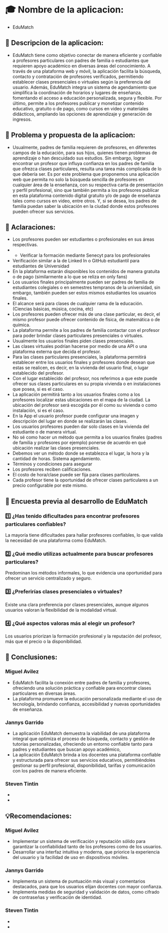 # 🎓  Nombre de la aplicacion: 
- EduMatch
## 📘 Descripcion de la aplicacion:
- EduMatch tiene como objetivo conectar de manera eficiente y confiable a profesores particulares con padres de familia o estudiantes que requieren apoyo académico en diversas áreas del conocimiento. A través de una plataforma web y móvil, la aplicación facilita la búsqueda, contacto y contratación de profesores verificados, permitiendo establecer clases presenciales o virtuales según la preferencia del usuario. Además, EduMatch integra un sistema de agendamiento que simplifica la coordinación de horarios y lugares de enseñanza, fomentando el acceso a educación personalizada, segura y flexible. Por último, permite a los profesores publicar y monetizar contenido educativo, gratuito o de pago, como cursos en video y materiales didácticos, ampliando las opciones de aprendizaje y generación de ingresos.
## 📘 Problema y propuesta de la aplicacion:
- Usualmente, padres de familia requieren de profesores, en diferentes campos de la educación, para sus hijos, quienes tienen problemas de aprendizaje o han descuidado sus estudios. Sin embargo, lograr encontrar un profesor que influya confianza en los padres de familia que ofrezca clases particulares, resulta una tarea más complicada de lo que debería ser. Es por este problema que proponemos una aplicación web que permita no solo la búsqueda sencilla de profesores en cualquier área de la enseñanza, con su respectiva carta de presentación y perfil profesional, sino que también permita a los profesores publicar en esta plataforma contenido digital gratuito y/o de pago de enseñanza tales como cursos en video, entre otros. Y, si se desea, los padres de familia puedan saber la ubicación en la ciudad donde estos profesores pueden ofrecer sus servicios.
## 🧩 Aclaraciones:
- Los profesores pueden ser estudiantes o profesionales en sus áreas respectivas.
- - Verificar la formación mediante Senecyt para los profesionales
- Verificación similar a la de Linked In o GitHub estudiantil para estudiantes de Universidad
- En la plataforma estarán disponibles los contenidos de manera gratuita o de pago (similarmente a lo que se reliza en only fans)
- Los usuarios finales principalmente pueden ser padres de familia de estudiantes colegiales o en semestres tempranos de la universidad, sin embargo, también pueden ser estos mismos estudiantes los usuarios finales.
- El alcance será para clases de cualquier rama de la educación. (Ciencias básicas, música, cocina, etc)
- Los profesores pueden ofrecer más de una clase particular, es decir, el mismo profesor puede ofrecer contenido de física, de matemática o de química. 
- La plataforma permite a los padres de familia contactar con el profesor para poder brindar clases particulares presenciales o virtuales.
- Usualmente los usuarios finales piden clases presenciales.
- Las clases virtuales podrían hacerse por medio de una API o una plataforma externa que decida el profesor.
- Para las clases particulares presenciales, la plataforma permitirá establecer entre los usuarios finales y profesores donde desean que estas se realicen, es decir, en la vivienda del usuario final, o lugar establecido del profesor.
- Con el lugar establecido del profesor, nos referimos a que este puede ofrecer sus clases particulares en su propia vivienda o en instalaciones que posea, si es el caso.
- La aplicación permitirá tanto a los usuarios finales como a los profesores localizar estas ubicaciones en el mapa de la ciudad. La ubicación del profesor será escogida por él como su vivienda o como instalación, si es el caso.
- En la App el usuario profesor puede configurar una imagen y descripción del lugar en donde se realizarán las clases.
- Los usuarios profesores pueden dar solo clases en la vivienda del estudiante o de manera virtual.
- No sé como hacer un método que permita a los usuarios finales (padres de familia y profesores por ejemplo) ponerse de acuerdo en qué ubicación realizar las clases presenciales.
- Debemos ver un método donde se establezca el lugar, la hora y la cantidad de horas. Sistema agendamiento.
- Términos y condiciones para asegurar 
- Los profesores reciben calificaciones.
- El costo de hora/clase puede ser fija para clases particulares.
- Cada profesor tiene la oportunidad de ofrecer clases particulares a un precio configurable por este mismo.

## 📝 Encuesta previa al desarrollo de EduMatch
### 1️⃣ ¿Has tenido dificultades para encontrar profesores particulares confiables?
La mayoría tiene dificultades para hallar profesores confiables, lo que valida la necesidad de una plataforma como EduMatch.
### 2️⃣ ¿Qué medio utilizas actualmente para buscar profesores particulares?
Predominan los métodos informales, lo que evidencia una oportunidad para ofrecer un servicio centralizado y seguro.
### 3️⃣ ¿Preferirías clases presenciales o virtuales?
Existe una clara preferencia por clases presenciales, aunque algunos usuarios valoran la flexibilidad de la modalidad virtual.
### 4️⃣ ¿Qué aspectos valoras más al elegir un profesor?
Los usuarios priorizan la formación profesional y la reputación del profesor, más que el precio o la disponibilidad.


## 📌 Conclusiones:
### Miguel Avilez
- EduMatch facilita la conexión entre padres de familia y profesores, ofreciendo una solución práctica y confiable para encontrar clases particulares en diversas áreas.
- La plataforma promueve la educación personalizada mediante el uso de tecnología, brindando confianza, accesibilidad y nuevas oportunidades de enseñanza.
### Jannys Garrido
- La aplicación EduMatch demuestra la viabilidad de una plataforma integral que optimiza el proceso de búsqueda, contacto y gestión de tutorías personalizadas, ofreciendo un entorno confiable tanto para padres y estudiantes que buscan apoyo académico,
- La aplicación EduMatch brinda a los docentes una plataforma confiable y estructurada para ofrecer sus servicios educativos, permitiéndoles gestionar su perfil profesional, disponibilidad, tarifas y comunicación con los padres de manera eficiente.
### Steven Tintin
-
-
## 💡Recomendaciones:
### Miguel Avilez
- Implementar un sistema de verificación y reputación sólido para garantizar la confiabilidad tanto de los profesores como de los usuarios.
- Desarrollar una interfaz intuitiva y moderna, que priorice la experiencia del usuario y la facilidad de uso en dispositivos móviles.
### Jannys Garrido
- Implementa un sistema de puntuación más visual y comentarios destacados, para que los usuarios elijan docentes con mayor confianza.
- Implementa medidas de seguridad y validación de datos, como cifrado de contraseñas y verificación de identidad.
### Steven Tintin
-
-


